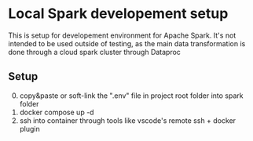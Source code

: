 # Local Spark developement setup
This is setup for developement environment for Apache Spark. It's not intended to be used outside of testing, as the main data transformation is done through a cloud spark cluster through Dataproc

## Setup
0. copy&paste or soft-link the ".env" file in project root folder into spark folder
1. docker compose up -d 
2. ssh into container through tools like vscode's remote ssh + docker plugin 
